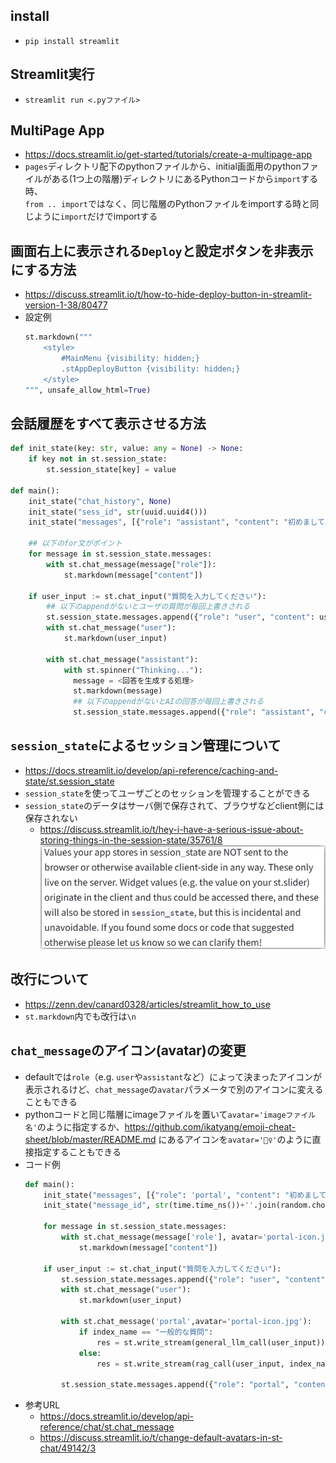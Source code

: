 ## install
- `pip install streamlit`

## Streamlit実行
- `streamlit run <.pyファイル>`

## MultiPage App
- https://docs.streamlit.io/get-started/tutorials/create-a-multipage-app
- `pages`ディレクトリ配下のpythonファイルから、initial画面用のpythonファイルがある(1つ上の階層)ディレクトリにあるPythonコードから`import`する時、  
  `from .. import`ではなく、同じ階層のPythonファイルをimportする時と同じように`import`だけでimportする

## 画面右上に表示される`Deploy`と設定ボタンを非表示にする方法
- https://discuss.streamlit.io/t/how-to-hide-deploy-button-in-streamlit-version-1-38/80477
- 設定例  
  ```python
  st.markdown("""
      <style>
          #MainMenu {visibility: hidden;}
          .stAppDeployButton {visibility: hidden;}
      </style>
  """, unsafe_allow_html=True)
  ```

## 会話履歴をすべて表示させる方法
```python
def init_state(key: str, value: any = None) -> None:
    if key not in st.session_state:
        st.session_state[key] = value

def main():
    init_state("chat_history", None)
    init_state("sess_id", str(uuid.uuid4()))
    init_state("messages", [{"role": "assistant", "content": "初めまして、ChatBotです。何でも聞いてください。"}])

    ## 以下のfor文がポイント
    for message in st.session_state.messages:
        with st.chat_message(message["role"]):
            st.markdown(message["content"])

    if user_input := st.chat_input("質問を入力してください"):
        ## 以下のappendがないとユーザの質問が毎回上書きされる
        st.session_state.messages.append({"role": "user", "content": user_input})
        with st.chat_message("user"):
            st.markdown(user_input)

        with st.chat_message("assistant"):
            with st.spinner("Thinking..."):
              message = <回答を生成する処理>
              st.markdown(message)
              ## 以下のappendがないとAIの回答が毎回上書きされる
              st.session_state.messages.append({"role": "assistant", "content": message})
```

## `session_state`によるセッション管理について
- https://docs.streamlit.io/develop/api-reference/caching-and-state/st.session_state
- `session_state`を使ってユーザごとのセッションを管理することができる
- `session_state`のデータはサーバ側で保存されて、ブラウザなどclient側には保存されない
  - https://discuss.streamlit.io/t/hey-i-have-a-serious-issue-about-storing-things-in-the-session-state/35761/8  
  ![](../image/streamlit_session_state.jpg)

## 改行について
- https://zenn.dev/canard0328/articles/streamlit_how_to_use
- `st.markdown`内でも改行は`\n`

## `chat_message`のアイコン(avatar)の変更
- defaultでは`role`（e.g. `user`や`assistant`など）によって決まったアイコンが表示されるけど、`chat_message`の`avatar`パラメータで別のアイコンに変えることもできる
- pythonコードと同じ階層にimageファイルを置いて`avatar='imageファイル名'`のように指定するか、https://github.com/ikatyang/emoji-cheat-sheet/blob/master/README.md にあるアイコンを`avatar='🧏‍♀️'`のように直接指定することもできる
- コード例  
  ```python
  def main():
      init_state("messages", [{"role": 'portal', "content": "初めまして、portalのChatBotです。portalについてお答えします。"}])
      init_state("message_id", str(time.time_ns())+''.join(random.choice(string.ascii_lowercase) for _ in range(5)))

      for message in st.session_state.messages:
          with st.chat_message(message['role'], avatar='portal-icon.jpg' if message['role'] == "portal" else None):
              st.markdown(message["content"])

      if user_input := st.chat_input("質問を入力してください"):
          st.session_state.messages.append({"role": "user", "content": user_input})
          with st.chat_message("user"):
              st.markdown(user_input)

          with st.chat_message('portal',avatar='portal-icon.jpg'):
              if index_name == "一般的な質問":
                  res = st.write_stream(general_llm_call(user_input))
              else:
                  res = st.write_stream(rag_call(user_input, index_name, mode, num_of_ref_docs))

          st.session_state.messages.append({"role": "portal", "content": res})
  ```
- 参考URL
  - https://docs.streamlit.io/develop/api-reference/chat/st.chat_message
  - https://discuss.streamlit.io/t/change-default-avatars-in-st-chat/49142/3